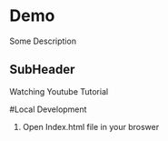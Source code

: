 # Demo

Some Description

## SubHeader

Watching Youtube Tutorial

#Local Development

1. Open Index.html file in your broswer